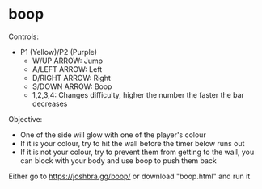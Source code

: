 # boop

Controls:
  - P1 (Yellow)/P2 (Purple)
    - W/UP ARROW: Jump
    - A/LEFT ARROW: Left
    - D/RIGHT ARROW: Right
    - S/DOWN ARROW: Boop
    - 1,2,3,4: Changes difficulty, higher the number the faster the bar decreases

Objective:
  - One of the side will glow with one of the player's colour
  - If it is your colour, try to hit the wall before the timer below runs out
  - If it is not your colour, try to prevent them from getting to the wall, you can block with your body and use boop to push them back

Either go to https://joshbra.gg/boop/ or download "boop.html" and run it
